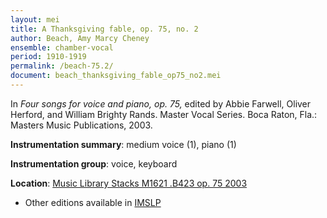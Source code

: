 ```yaml
---
layout: mei
title: A Thanksgiving fable, op. 75, no. 2
author: Beach, Amy Marcy Cheney
ensemble: chamber-vocal
period: 1910-1919
permalink: /beach-75.2/
document: beach_thanksgiving_fable_op75_no2.mei
---
```


In *Four songs for voice and piano, op. 75,* edited by Abbie Farwell, Oliver Herford, and William Brighty Rands. Master Vocal Series. Boca Raton, Fla.: Masters Music Publications, 2003.

**Instrumentation summary**: medium voice (1), piano (1)

**Instrumentation group**: voice, keyboard

**Location**: <a href="https://tufts-primo.hosted.exlibrisgroup.com/permalink/f/bnf7qa/01TUN_ALMA21106939370003851" target="_blank">Music Library Stacks M1621 .B423 op. 75 2003  </a>
- Other editions available in <a href="https://ks.imslp.net/files/imglnks/usimg/3/33/IMSLP386411-SIBLEY1802.25974.d9fa-39087013498243candy.pdf" target="_blank">IMSLP</a>
